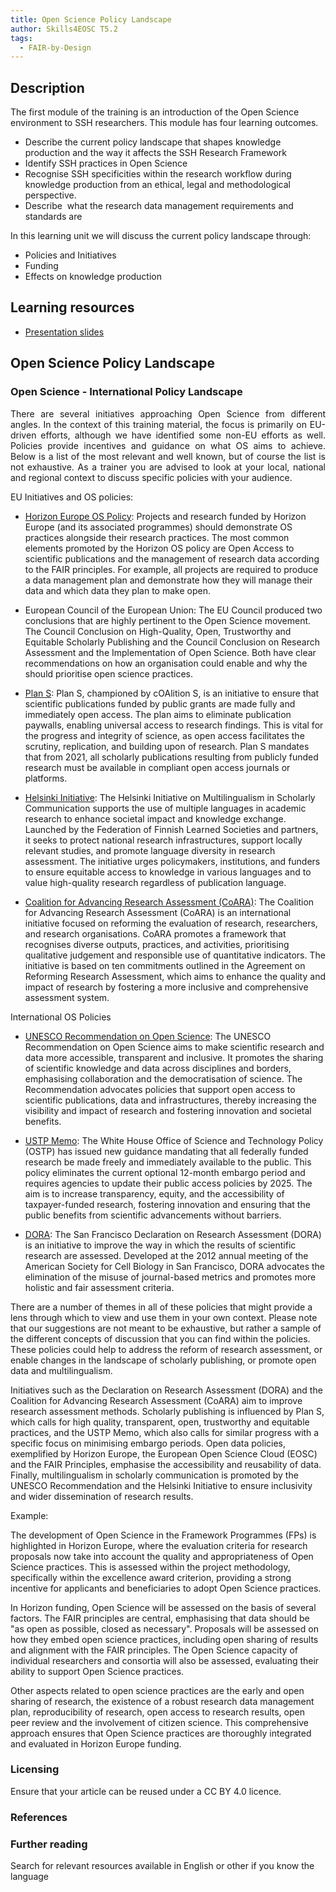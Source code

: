 ```yaml
---
title: Open Science Policy Landscape
author: Skills4EOSC T5.2
tags:
  - FAIR-by-Design
---
```

## Description

The first module of the training is an introduction of the Open Science environment to SSH researchers. This module has four learning outcomes.

- Describe the current policy landscape that shapes knowledge production and the way it affects the SSH Research Framework
- Identify SSH practices in Open Science
- Recognise SSH specificities within the research workflow during knowledge production from an ethical, legal and methodological perspective.
- Describe  what the research data management requirements and standards are

In this learning unit we will discuss the current policy landscape through:

- Policies and Initiatives
- Funding
- Effects on knowledge production

## Learning resources

- [Presentation slides](https://docs.google.com/presentation/d/1uLH1zpYuoPVE1hO95_Q9oz_mKVDJlMwN/edit?usp=sharing&ouid=102604071504748959042&rtpof=true&sd=true)

## Open Science Policy Landscape

### Open Science - International Policy Landscape

<p align="justify">There are several initiatives approaching Open Science from different angles. In the context of this training material, the focus is primarily on EU-driven efforts, although we have identified some non-EU efforts as well. Policies provide incentives and guidance on what OS aims to achieve. Below is a list of the most relevant and well known, but of course the list is not exhaustive. As a trainer you are advised to look at your local, national and regional context to discuss specific policies with your audience.</p>

EU Initiatives and OS policies: 

- [Horizon Europe OS Policy](https://rea.ec.europa.eu/open-science_en): Projects and research funded by Horizon Europe (and its associated programmes) should demonstrate OS practices alongside their research practices. The most common elements promoted by the Horizon OS policy are Open Access to scientific publications and the management of research data according to the FAIR principles. For example, all projects are required to produce a data management plan and demonstrate how they will manage their data and which data they plan to make open.
    
- European Council of the European Union: The EU Council produced two conclusions that are highly pertinent to the Open Science movement. The Council Conclusion on High-Quality, Open, Trustworthy and Equitable Scholarly Publishing and the Council Conclusion on Research Assessment and the Implementation of Open Science. Both have clear recommendations on how an organisation could enable and why the should prioritise open science practices.
    
- [Plan S](https://www.coalition-s.org/why-plan-s/): Plan S, championed by cOAlition S, is an initiative to ensure that scientific publications funded by public grants are made fully and immediately open access. The plan aims to eliminate publication paywalls, enabling universal access to research findings. This is vital for the progress and integrity of science, as open access facilitates the scrutiny, replication, and building upon of research. Plan S mandates that from 2021, all scholarly publications resulting from publicly funded research must be available in compliant open access journals or platforms.

    
- [Helsinki Initiative](https://www.helsinki-initiative.org/): The Helsinki Initiative on Multilingualism in Scholarly Communication supports the use of multiple languages in academic research to enhance societal impact and knowledge exchange. Launched by the Federation of Finnish Learned Societies and partners, it seeks to protect national research infrastructures, support locally relevant studies, and promote language diversity in research assessment. The initiative urges policymakers, institutions, and funders to ensure equitable access to knowledge in various languages and to value high-quality research regardless of publication language.

    
- [Coalition for Advancing Research Assessment (CoARA)](https://coara.eu/): The Coalition for Advancing Research Assessment (CoARA) is an international initiative focused on reforming the evaluation of research, researchers, and research organisations. CoARA promotes a framework that recognises diverse outputs, practices, and activities, prioritising qualitative judgement and responsible use of quantitative indicators. The initiative is based on ten commitments outlined in the Agreement on Reforming Research Assessment, which aims to enhance the quality and impact of research by fostering a more inclusive and comprehensive assessment system.


    

International OS Policies

- [UNESCO Recommendation on Open Science](https://unesdoc.unesco.org/ark:/48223/pf0000383323): The UNESCO Recommendation on Open Science aims to make scientific research and data more accessible, transparent and inclusive. It promotes the sharing of scientific knowledge and data across disciplines and borders, emphasising collaboration and the democratisation of science. The Recommendation advocates policies that support open access to scientific publications, data and infrastructures, thereby increasing the visibility and impact of research and fostering innovation and societal benefits.

    
- [USTP Memo](https://www.whitehouse.gov/ostp/news-updates/2022/08/25/ostp-issues-guidance-to-make-federally-funded-research-freely-available-without-delay/): The White House Office of Science and Technology Policy (OSTP) has issued new guidance mandating that all federally funded research be made freely and immediately available to the public. This policy eliminates the current optional 12-month embargo period and requires agencies to update their public access policies by 2025. The aim is to increase transparency, equity, and the accessibility of taxpayer-funded research, fostering innovation and ensuring that the public benefits from scientific advancements without barriers.
    
- [DORA](https://sfdora.org/): The San Francisco Declaration on Research Assessment (DORA) is an initiative to improve the way in which the results of scientific research are assessed. Developed at the 2012 annual meeting of the American Society for Cell Biology in San Francisco, DORA advocates the elimination of the misuse of journal-based metrics and promotes more holistic and fair assessment criteria.

    

There are a number of themes in all of these policies that might provide a lens through which to view and use them in your own context. Please note that our suggestions are not meant to be exhaustive, but rather a sample of the different concepts of discussion that you can find within the policies. These policies could help to address the reform of research assessment, or enable changes in the landscape of scholarly publishing, or promote open data and multilingualism.


Initiatives such as the Declaration on Research Assessment (DORA) and the Coalition for Advancing Research Assessment (CoARA) aim to improve research assessment methods. Scholarly publishing is influenced by Plan S, which calls for high quality, transparent, open, trustworthy and equitable practices, and the USTP Memo, which also calls for similar progress with a specific focus on minimising embargo periods. Open data policies, exemplified by Horizon Europe, the European Open Science Cloud (EOSC) and the FAIR Principles, emphasise the accessibility and reusability of data. Finally, multilingualism in scholarly communication is promoted by the UNESCO Recommendation and the Helsinki Initiative to ensure inclusivity and wider dissemination of research results.
  

Example: 

The development of Open Science in the Framework Programmes (FPs) is highlighted in Horizon Europe, where the evaluation criteria for research proposals now take into account the quality and appropriateness of Open Science practices. This is assessed within the project methodology, specifically within the excellence award criterion, providing a strong incentive for applicants and beneficiaries to adopt Open Science practices. 

In Horizon funding, Open Science will be assessed on the basis of several factors. The FAIR principles are central, emphasising that data should be "as open as possible, closed as necessary". Proposals will be assessed on how they embed open science practices, including open sharing of results and alignment with the FAIR principles. The Open Science capacity of individual researchers and consortia will also be assessed, evaluating their ability to support Open Science practices.

Other aspects related to open science practices are the early and open sharing of research, the existence of a robust research data management plan, reproducibility of research, open access to research results, open peer review and the involvement of citizen science. This comprehensive approach ensures that Open Science practices are thoroughly integrated and evaluated in Horizon Europe funding.



### Licensing

Ensure that your article can be reused under a CC BY 4.0 licence.

### References
  
### Further reading

Search for relevant resources available in English or other if you know the language



